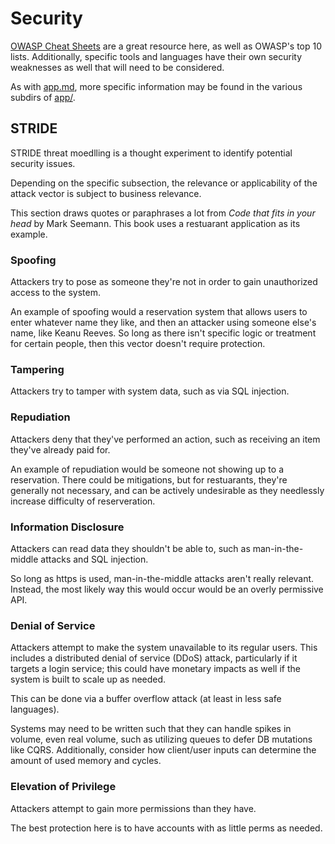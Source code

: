 # Security

[OWASP Cheat Sheets](https://cheatsheetseries.owasp.org/) are a great resource
here, as well as OWASP's top 10 lists. Additionally, specific tools and
languages have their own security weaknesses as well that will need to be
considered.

As with [app.md](./app.md), more specific information may be found in the
various subdirs of [app/](./app/).

## STRIDE

STRIDE threat moedlling is a thought experiment to identify potential security
issues.

Depending on the specific subsection, the relevance or applicability of the
attack vector is subject to business relevance.

This section draws quotes or paraphrases a lot from *Code that fits in your
head* by Mark Seemann. This book uses a restuarant application as its example.

### Spoofing

Attackers try to pose as someone they're not in order to gain unauthorized
access to the system.

An example of spoofing would a reservation system that allows users to enter
whatever name they like, and then an attacker using someone else's name, like
Keanu Reeves. So long as there isn't specific logic or treatment for certain
people, then this vector doesn't require protection.

### Tampering

Attackers try to tamper with system data, such as via SQL injection.

### Repudiation

Attackers deny that they've performed an action, such as receiving an item
they've already paid for.

An example of repudiation would be someone not showing up to a reservation.
There could be mitigations, but for restuarants, they're generally not
necessary, and can be actively undesirable as they needlessly increase
difficulty of reserveration.

### Information Disclosure

Attackers can read data they shouldn't be able to, such as man-in-the-middle
attacks and SQL injection.

So long as https is used, man-in-the-middle attacks aren't really relevant.
Instead, the most likely way this would occur would be an overly permissive
API.

### Denial of Service

Attackers attempt to make the system unavailable to its regular users. This
includes a distributed denial of service (DDoS) attack, particularly if it
targets a login service; this could have monetary impacts as well if the system
is built to scale up as needed.

This can be done via a buffer overflow attack (at least in less safe
languages).

Systems may need to be written such that they can handle spikes in volume, even
real volume, such as utilizing queues to defer DB mutations like CQRS.
Additionally, consider how client/user inputs can determine the amount of used
memory and cycles.

### Elevation of Privilege

Attackers attempt to gain more permissions than they have.

The best protection here is to have accounts with as little perms as needed.

